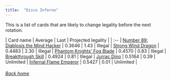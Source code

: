 ```yaml
---
title:  "Disco Inferno"
---
```


This is a list of cards that are likely to change legality before the next rotation.

| Card name | Average | Last | Projected legality |
| :-- |
[Number 89: Diablosis the Mind Hacker](https://db.ygoprodeck.com/card/?search=Number%2089:%20Diablosis%20the%20Mind%20Hacker) | 0.3646 | 1.43 | Illegal |
[Strong Wind Dragon](https://db.ygoprodeck.com/card/?search=Strong%20Wind%20Dragon) | 0.4483 | 2.30 | Illegal |
[Phantom Knights' Fog Blade](https://db.ygoprodeck.com/card/?search=Phantom%20Knights'%20Fog%20Blade) | 0.4570 | 0.83 | Illegal |
[Breakthrough Skill](https://db.ygoprodeck.com/card/?search=Breakthrough%20Skill) | 0.4924 | 0.81 | Illegal |
[Jurrac Dino](https://db.ygoprodeck.com/card/?search=Jurrac%20Dino) | 0.5164 | 0.39 | Unlimited |
[Infernal Flame Emperor](https://db.ygoprodeck.com/card/?search=Infernal%20Flame%20Emperor) | 0.5427 | 0.01 | Unlimited |

###### [Back home](index)